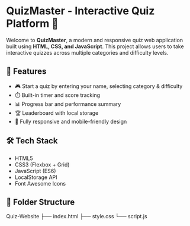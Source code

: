 # QuizMaster - Interactive Quiz Platform 🎯

Welcome to **QuizMaster**, a modern and responsive quiz web application built using **HTML, CSS, and JavaScript**. This project allows users to take interactive quizzes across multiple categories and difficulty levels.

## 🚀 Features

- 🎮 Start a quiz by entering your name, selecting category & difficulty
- ⏱️ Built-in timer and score tracking
- 📊 Progress bar and performance summary
- 🏆 Leaderboard with local storage
- 📱 Fully responsive and mobile-friendly design

## 🛠️ Tech Stack

- HTML5
- CSS3 (Flexbox + Grid)
- JavaScript (ES6)
- LocalStorage API
- Font Awesome Icons

## 📂 Folder Structure
Quiz-Website
├── index.html
├── style.css
└── script.js